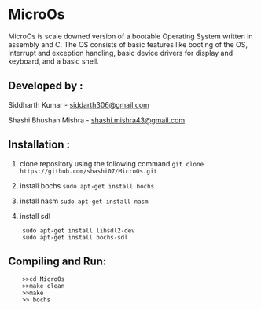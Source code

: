 
MicroOs
=======================
MicroOs is scale downed version of a bootable Operating System written in assembly and C. The OS consists
of basic features like booting of the OS, interrupt and exception handling, basic device drivers for display and
keyboard, and a basic shell.

Developed by :
------------------------
Siddharth Kumar - siddarth306@gmail.com

Shashi Bhushan Mishra - shashi.mishra43@gmail.com


Installation :
--------------------

1. clone repository using the following command
    `git clone https://github.com/shashi07/MicroOs.git`
2. install bochs
    `sudo apt-get install bochs`
3. install nasm
    `sudo apt-get install nasm`

4. install sdl 
```
    sudo apt-get install libsdl2-dev
    sudo apt-get install bochs-sdl
```

Compiling and Run:
----------------------
``` 
    >>cd MicroOs
    >>make clean
    >>make 
    >> bochs 
```

